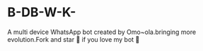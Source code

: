 # B-DB-W-K-
A multi device WhatsApp bot created by Omo~ola.bringing more evolution.Fork and star 🌟 if you love my bot 🤖 
